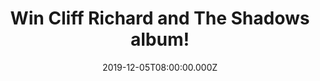 ---
campaign-uuid: "c-49b81638-e4f9-4468-9893-4f7ac4487976"
type: "Competition"
category: "Music"
date: "2019-12-05T08:00:00.000Z"
end-date: "2020-01-05T23:59:00.000Z"
disable-form: false
is_promoted: false
has_entry_page: true
title: "Win Cliff Richard and The Shadows album!"
competition-description: "<p>On October 17th, 1959, Cliff Richard and The Shadows\
  \ hit the No. 1 spot in the UK with 'Travellin' Light’. Now here they are again\
  \ with an album you won’t want to miss: The Best of The Rock 'n' Roll Pioneers.</p>\n\
  <p>We are giving you the chance of wining one copy of this amazing album. Enter\
  \ below and it could be yours!</p>\n"
hero-header: "Win Cliff Richard and The Shadows album!"
terms-confirmation: "N/A"
banner-img: "https://assets.expresslyapp.com/asset-6f21e5dc-b713-4358-ab0b-16e1f32e11a3.jpg"
logo-left-href: "https://club.expressly.io"
logo-left-image: "https://assets.expresslyapp.com/asset-8bb31755-71b3-453a-9e6a-da51d03b8ccc.jpg"
logo-left-title: "Expressly Club"
bg-image-hero: "https://assets.expresslyapp.com/asset-c8dd11a4-8066-4d01-b9c8-427f2757298f.jpg"
bg-image-first: "https://assets.expresslyapp.com/asset-70d44091-ec8e-41ce-9b8a-f80c3e3a609d.jpg"
section1-content: "<p>On October 17th, 1959, Cliff Richard and The Shadows hit the\
  \ No. 1 spot in the UK with 'Travellin' Light'. This was the first single credited\
  \ to Cliff Richard and The Shadows re-named from their original title - The Drifters.</p>\n\
  <p>Now, Cliff Richard and The Shadows are back with an amazing album with their\
  \ top hits of all time: The Best of The Rock 'n' Roll Pioneers. We are giving away\
  \ a copy to one lucky member and enjoy this brilliant album.</p>\n<p>Good luck!</p>\n"
entry-title: "Win Cliff Richard and The Shadows album!"
entry-content: "<p>Enter the draw to win Cliff Richard and The Shadows album by completing\
  \ the form below before 23:59 on the 5th of January 2020.</p>\n"
has-winner: false
prize-description: "Cliff Richard and The Shadows album!"
special-conditions: "Multiple entries are allowed up to one every day.\r\n\r\nThis\
  \ competition is also available on: https://aaa.nme.com/competitons/cliff-richard-the-shadows-album"
country-restrictions:
- "GB"
---